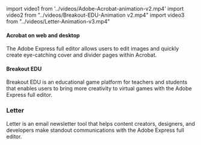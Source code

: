 
import video1 from '../videos/Adobe-Acrobat-animation-v2.mp4'
import video2 from "../videos/Breakout-EDU-Animation v2.mp4"
import video3 from "../videos/Letter-Animation-v3.mp4"

<VideoCarousel slots="heading, text" repeat="3" theme="light" videos={[video1,video2,video3]} isVideoCarusel isCenter className="workflow" />

#### Acrobat on web and desktop 

The Adobe Express full editor allows users to edit images and quickly create eye-catching cover and divider pages within Acrobat.
#### Breakout EDU 

Breakout EDU is an educational game platform for teachers and students that enables users to bring more creativity to virtual games with the Adobe Express full editor.
### Letter 

Letter is an email newsletter tool that helps content creators, designers, and developers make standout communications with the Adobe Express full editor.